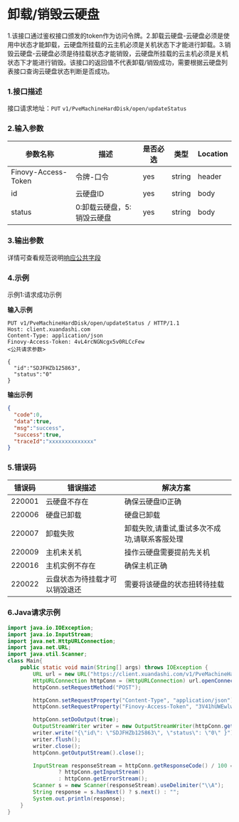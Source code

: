 # 卸载/销毁云硬盘
1.该接口通过鉴权接口颁发的token作为访问令牌。2.卸载云硬盘-云硬盘必须是使用中状态才能卸载，云硬盘所挂载的云主机必须是关机状态下才能进行卸载。3.销毁云硬盘-云硬盘必须是待挂载状态才能销毁，云硬盘所挂载的云主机必须是关机状态下才能进行销毁。该接口的返回值不代表卸载/销毁成功，需要根据云硬盘列表接口查询云硬盘状态判断是否成功。

### 1.接口描述
接口请求地址：`PUT`   `v1/PveMachineHardDisk/open/updateStatus`

### 2.输入参数

| 参数名称              | 描述              | 是否必选 | 类型     | Location |
|-------------------|-----------------|------|--------|----------|
| Finovy-Access-Token | 令牌-口令           | yes  | string | header   |
| id                | 云硬盘ID           | yes  | string | body     |
| status            | 0:卸载云硬盘，5:销毁云硬盘 | yes  | string | body    |


### 3.输出参数
详情可查看规范说明[响应公共字段](https://finovy-open-api.readthedocs.io/zh_CN/latest/api/common/2.%E8%A7%84%E8%8C%83%E8%AF%B4%E6%98%8E.html#id4)



### 4.示例
示例1:请求成功示例

**输入示例**
```text
PUT v1/PveMachineHardDisk/open/updateStatus / HTTP/1.1
Host: client.xuandashi.com
Content-Type: application/json
Finovy-Access-Token: 4vL4rcNGNcgx5v0RLCcFew
<公共请求参数>

{
  "id":"SDJFHZb125863",
  "status":"0"
}

```

**输出示例**

```json
{
  "code":0,
  "data":true,
  "msg":"success",
  "success":true,
  "traceId":"xxxxxxxxxxxxxx"
}
```

### 5.错误码

| 错误码 | 错误描述               | 解决方案                     |
| ------ | ---------------------- |--------------------------|
| 220001   | 云硬盘不存在   | 确保云硬盘ID正确                |
| 220006   | 硬盘已卸载 | 硬盘已卸载                    |
| 220007   | 卸载失败 | 卸载失败,请重试,重试多次不成功,请联系客服处理 |
| 220009   | 主机未关机 | 操作云硬盘需要提前先关机             |
| 220016   | 主机实例不存在   | 确保主机正确                   |
| 220022   | 云盘状态为待挂载才可以销毁退还 | 需要将该硬盘的状态扭转待挂载           |

### 6.Java请求示例
```java
import java.io.IOException;
import java.io.InputStream;
import java.net.HttpURLConnection;
import java.net.URL;
import java.util.Scanner;
class Main{
    public static void main(String[] args) throws IOException {
        URL url = new URL("https://client.xuandashi.com/v1/PveMachineHardDisk/open/updateStatus");
        HttpURLConnection httpConn = (HttpURLConnection) url.openConnection();
        httpConn.setRequestMethod("POST");

        httpConn.setRequestProperty("Content-Type", "application/json");
        httpConn.setRequestProperty("Finovy-Access-Token", "3V41hUWEwlwKH44m7SpJOs");

        httpConn.setDoOutput(true);
        OutputStreamWriter writer = new OutputStreamWriter(httpConn.getOutputStream());
        writer.write("{\"id\": \"SDJFHZb125863\", \"status\": \"0\" }");
        writer.flush();
        writer.close();
        httpConn.getOutputStream().close();

        InputStream responseStream = httpConn.getResponseCode() / 100 == 2
                ? httpConn.getInputStream()
                : httpConn.getErrorStream();
        Scanner s = new Scanner(responseStream).useDelimiter("\\A");
        String response = s.hasNext() ? s.next() : "";
        System.out.println(response);
    }
}
```